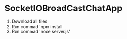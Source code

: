 # SocketIOBroadCastChatApp
1. Download all files
2. Run commad 'npm install'
3. Run commad 'node server.js'
